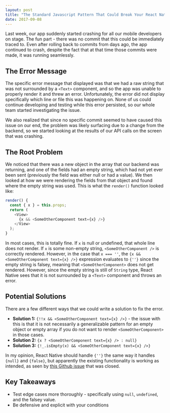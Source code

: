 ```yaml
---
layout: post
title: "The Standard Javascript Pattern That Could Break Your React Native App"
date: 2017-09-08
---
```


Last week, our app suddenly started crashing for all our mobile developers on stage. The fun part - there was no commit that this could be immediately traced to. Even after rolling back to commits from days ago, the app continued to crash, despite the fact that at that time those commits were made, it was running seamlessly.

## The Error Message
The specific error message that displayed was that we had a raw string that was not surrounded by a `<Text>` component, and so the app was unable to properly render it and threw an error. Unfortunately, the error did not display specifically which line or file this was happening on. None of us could continue developing and testing while this error persisted, so our whole team started investigating the issue. 

We also realized that since no specific commit seemed to have caused this issue on our end, the problem was likely surfacing due to a change from the backend, so we started looking at the results of our API calls on the screen that was crashing.

## The Root Problem
We noticed that there was a new object in the array that our backend was returning, and one of the fields had an empty string, which had not yet ever been sent (previously the field was either null or had a value). We then looked at how we were rendering the fields from that object and found where the empty string was used. This is what the `render()` function looked like:
```javascript
render() {
  const { x } = this.props;
  return (
    <View>
      {x && <SomeOtherComponent text={x} />}
    </View>
  );
}
```

In most cases, this is totally fine. If `x` is null or undefined, that whole line does not render. If `x` is some non-empty string, `<SomeOtherComponent />` is correctly rendered. However, in the case that `x === ''`, the `{x && <SomeOtherComponent text={x} />}` expression evaluates to `{''}` since the empty string is falsey, meaning that `<SomeOtherComponent>` does not get rendered. However, since the empty string is still of `String` type, React Native sees that it is not surrounded by a `<Text>` component and throws an error. 

## Potential Solutions
There are a few different ways that we could write a solution to fix the error.

* __Solution 1:__ `{!!x && <SomeOtherComponent text={x} />}` - the issue with this is that it is not necessarily a generalizable pattern for an empty object or empty array if you do not want to render `<SomeOtherComponent>` in those cases.
* __Solution 2:__ `{x ? <SomeOtherComponent text={x} /> : null}`
* __Solution 3:__ `{!_.isEmpty(x) && <SomeOtherComponent text={x} />}`

In my opinion, React Native should handle `{''}` the same way it handles `{null}` and `{false}`, but apparently the existing functionality is working as intended, as seen by [this Github issue](https://github.com/facebook/react-native/issues/15870) that was closed.

## Key Takeaways
* Test edge cases more thoroughly - specifically using `null`, `undefined`, and the falsey value.
* Be defensive and explicit with your conditions

